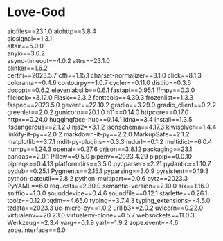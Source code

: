 # Love-God
aiofiles==23.1.0
aiohttp==3.8.4      
aiosignal==1.3.1    
altair==5.0.0       
anyio==3.6.2        
async-timeout==4.0.2
attrs==23.1.0       
blinker==1.6.2      
certifi==2023.5.7
cffi==1.15.1
charset-normalizer==3.1.0
click==8.1.3
colorama==0.4.6
contourpy==1.0.7
cycler==0.11.0
distlib==0.3.6
docopt==0.6.2
elevenlabslib==0.6.1
fastapi==0.95.1
ffmpy==0.3.0
filelock==3.12.0
Flask==2.3.2
fonttools==4.39.3
frozenlist==1.3.3
fsspec==2023.5.0
gevent==22.10.2
gradio==3.29.0
gradio_client==0.2.2
greenlet==2.0.2
gunicorn==20.1.0
h11==0.14.0
httpcore==0.17.0
httpx==0.24.0
huggingface-hub==0.14.1
idna==3.4
install==1.3.5
itsdangerous==2.1.2
Jinja2==3.1.2
jsonschema==4.17.3
kiwisolver==1.4.4
linkify-it-py==2.0.2
markdown-it-py==2.2.0
MarkupSafe==2.1.2
matplotlib==3.7.1
mdit-py-plugins==0.3.3
mdurl==0.1.2
multidict==6.0.4
numpy==1.24.3
openai==0.27.6
orjson==3.8.12
packaging==23.1
pandas==2.0.1
Pillow==9.5.0
pipenv==2023.4.29
pippip==0.0.10
pipreqs==0.4.13
platformdirs==3.5.0
pycparser==2.21
pydantic==1.10.7
pydub==0.25.1
Pygments==2.15.1
pyparsing==3.0.9
pyrsistent==0.19.3
python-dateutil==2.8.2
python-multipart==0.0.6
pytz==2023.3
PyYAML==6.0
requests==2.30.0
semantic-version==2.10.0
six==1.16.0
sniffio==1.3.0
sounddevice==0.4.6
soundfile==0.12.1
starlette==0.26.1
toolz==0.12.0
tqdm==4.65.0
typing==3.7.4.3
typing_extensions==4.5.0
tzdata==2023.3
uc-micro-py==1.0.2
urllib3==2.0.2
uvicorn==0.22.0
virtualenv==20.23.0
virtualenv-clone==0.5.7
websockets==11.0.3
Werkzeug==2.3.4
yarg==0.1.9
yarl==1.9.2
zope.event==4.6
zope.interface==6.0
